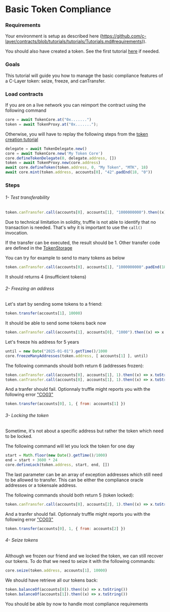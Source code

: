 
# Basic Token Compliance

### Requirements

Your environment is setup as described here (https://github.com/c-layer/contracts/blob/tutorials/tutorials/Tutorials.md#requirements)).

You should also have created a token. See the first tutorial [here](https://github.com/c-layer/contracts/blob/tutorials/tutorials/01-TokenCreation.md) if needed.

### Goals

This tutorial will guide you how to manage the basic compliance features of a C-Layer token: seize, freeze, and canTransfer.

### Load contracts

If you are on a live network you can reimport the contract using the following command

```javascript
core = await TokenCore.at("0x.......")
token = await TokenProxy.at("0x.......");
```

Otherwise, you will have to replay the following steps from the [token creation tutorial](https://github.com/c-layer/contracts/blob/tutorials/tutorials/01-TokenCreation.md)
```javascript
delegate = await TokenDelegate.new()
core = await TokenCore.new('My Token Core')
core.defineTokenDelegate(0, delegate.address, [])
token = await TokenProxy.new(core.address)
await core.defineToken(token.address, 0, "My Token", "MTK", 18)
await core.mint(token.address, accounts[0], "42".padEnd(18, "0"))
```

### Steps

###### 1- Test transferability

```javascript
token.canTransfer.call(accounts[0], accounts[1], "1000000000").then((x) => x.toString())
```

Due to technical limitation in solidity, truffle is not able to identify that no transaction is needed. That's why it is important to use the `call()` invocation.

If the transfer can be executed, the result should be 1.
Other transfer code are defined in the [TokenStorage](https://github.com/c-layer/contracts/blob/62e279570a13d732f50670bf59365fe2128258b5/c-layer-core/contracts/interface/ITokenStorage.sol#L15)

You can try for example to send to many tokens as below
```javascript
token.canTransfer.call(accounts[0], accounts[1], "1000000000".padEnd(18, "0")).then((x) => x.toString())
```
It should returns 4 (insufficient tokens)

###### 2- Freezing an address

Let's start by sending some tokens to a friend:
```javascript
token.transfer(accounts[1], 10000)
```

It should be able to send some tokens back now
```javascript
token.canTransfer.call(accounts[1], accounts[0], "1000").then((x) => x.toString())
```

Let's freeze his address for 5 years
```javascript
until = new Date("2025-01-01").getTime()/1000
core.freezeManyAddresses(token.address, [ accounts[1] ], until)
```

The following commands should both return 6 (addresses frozen):
```javascript
token.canTransfer.call(accounts[0], accounts[1], 1).then((x) => x.toString())
token.canTransfer.call(accounts[0], accounts[1], 1).then((x) => x.toString())
```

And a tranfer should fail. Optionnaly truffle might reports you with the following error ["CO03"](https://github.com/c-layer/contracts/blob/62e279570a13d732f50670bf59365fe2128258b5/c-layer-core/contracts/abstract/Core.sol#L17)
```javascript
token.transfer(accounts[0], 1, { from: accounts[1] })
```

###### 3- Locking the token

Sometime, it's not about a specific address but rather the token which need to be locked.

The following command will let you lock the token for one day
```javascript
start = Math.floor(new Date().getTime()/1000)
end = start + 3600 * 24
core.defineLock(token.address, start, end, [])
```
The last parameter can be an array of exception addresses which still need to be allowed to transfer.
This can be either the compliance oracle addresses or a tokensale address.

The following commands should both return 5 (token locked):
```javascript
token.canTransfer.call(accounts[0], accounts[2], 1).then((x) => x.toString())
```

And a tranfer should fail. Optionnaly truffle might reports you with the following error ["CO03"](https://github.com/c-layer/contracts/blob/62e279570a13d732f50670bf59365fe2128258b5/c-layer-core/contracts/abstract/Core.sol#L17)
```javascript
token.transfer(accounts[0], 1, { from: accounts[2] })
```

###### 4- Seize tokens

Although we frozen our friend and we locked the token, we can still recover our tokens.
To do that we need to seize it with the following commands:

```javascript
core.seize(token.address, accounts[1], 10000)
```

We should have retrieve all our tokens back:
```javascript
token.balanceOf(accounts[0]).then((x) => x.toString())
token.balanceOf(accounts[1]).then((x) => x.toString())
```

You should be able by now to handle most compliance requirements
